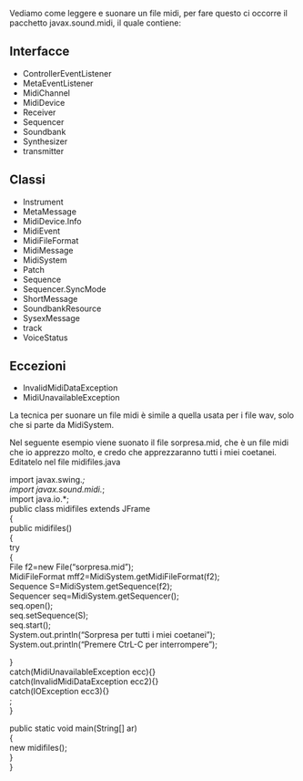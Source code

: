 Vediamo come leggere e suonare un file midi, per fare questo ci occorre il pacchetto javax.sound.midi, il quale contiene:

Interfacce
----------

*   ControllerEventListener
*   MetaEventListener
*   MidiChannel
*   MidiDevice
*   Receiver
*   Sequencer
*   Soundbank
*   Synthesizer
*   transmitter

Classi
------

*   Instrument
*   MetaMessage
*   MidiDevice.Info
*   MidiEvent
*   MidiFileFormat
*   MidiMessage
*   MidiSystem
*   Patch
*   Sequence
*   Sequencer.SyncMode
*   ShortMessage
*   SoundbankResource
*   SysexMessage
*   track
*   VoiceStatus

Eccezioni
---------

*   InvalidMidiDataException
*   MidiUnavailableException

La tecnica per suonare un file midi è simile a quella usata per i file wav, solo che si parte da MidiSystem.

Nel seguente esempio viene suonato il file sorpresa.mid, che è un file midi che io apprezzo molto, e credo che apprezzaranno tutti i miei coetanei.  
Editatelo nel file midifiles.java

import javax.swing.*;  
import javax.sound.midi.*;  
import java.io.*;  
public class midifiles extends JFrame  
{  
public midifiles()  
{  
try  
{  
File f2=new File(“sorpresa.mid”);  
MidiFileFormat mff2=MidiSystem.getMidiFileFormat(f2);  
Sequence S=MidiSystem.getSequence(f2);  
Sequencer seq=MidiSystem.getSequencer();  
seq.open();  
seq.setSequence(S);  
seq.start();  
System.out.println(“Sorpresa per tutti i miei coetanei”);  
System.out.println(“Premere CtrL-C per interrompere”);  
  
}  
catch(MidiUnavailableException ecc){}  
catch(InvalidMidiDataException ecc2){}  
catch(IOException ecc3){}  
;  
}  
  
public static void main(String\[\] ar)  
{  
new midifiles();  
}  
}